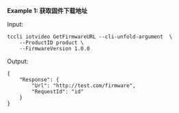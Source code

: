 **Example 1: 获取固件下载地址**



Input: 

```
tccli iotvideo GetFirmwareURL --cli-unfold-argument  \
    --ProductID product \
    --FirmwareVersion 1.0.0
```

Output: 
```
{
    "Response": {
        "Url": "http://test.com/firmware",
        "RequestId": "id"
    }
}
```

